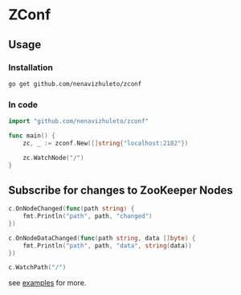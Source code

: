 # ZConf

## Usage


### Installation

```sh
go get github.com/nenavizhuleto/zconf
```

### In code

```go
import "github.com/nenavizhuleto/zconf"

func main() {
	zc, _ := zconf.New([]string{"localhost:2182"})

    zc.WatchNode("/")
}
```

## Subscribe for changes to ZooKeeper Nodes

```go
c.OnNodeChanged(func(path string) {
    fmt.Println("path", path, "changed")
})

c.OnNodeDataChanged(func(path string, data []byte) {
    fmt.Println("path", path, "data", string(data))
})

c.WatchPath("/")
```


see [examples](/examples) for more.
